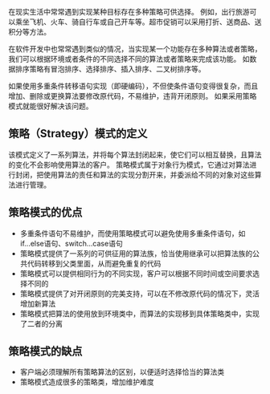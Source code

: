 在现实生活中常常遇到实现某种目标存在多种策略可供选择。
例如，出行旅游可以乘坐飞机、火车、骑自行车或自己开车等。超市促销可以采用打折、送商品、送积分等方法。

在软件开发中也常常遇到类似的情况，当实现某一个功能存在多种算法或者策略，我们可以根据环境或者条件的不同选择不同的算法或者策略来完成该功能。
如数据排序策略有冒泡排序、选择排序、插入排序、二叉树排序等。

如果使用多重条件转移语句实现（即硬编码），不但使条件语句变得很复杂，而且增加、删除或更换算法要修改原代码，不易维护，违背开闭原则。
如果采用策略模式就能很好解决该问题。

## 策略（Strategy）模式的定义
该模式定义了一系列算法，并将每个算法封闭起来，使它们可以相互替换，且算法的变化不会影响使用算法的客户。
策略模式属于对象行为模式，它通过对算法进行封闭，把使用算法的责任和算法的实现分割开来，并委派给不同的对象对这些算法进行管理。

## 策略模式的优点
- 多重条件语句不易维护，而使用策略模式可以避免使用多重条件语句，如if...else语句、switch...case语句
- 策略模式提供了一系列的可供征用的算法族，恰当使用继承可以把算法族的公共代码转移到父类里面，从而避免重复的代码
- 策略模式可以提供相同行为的不同实现，客户可以根据不同时间或空间要求选择不同的
- 策略模式提供了对开闭原则的完美支持，可以在不修改原代码的情况下，灵活增加新算法
- 策略模式把算法的使用放到环境类中，而算法的实现移到具体策略类中，实现了二者的分离

## 策略模式的缺点
- 客户端必须理解所有策略算法的区别，以便适时选择恰当的算法类
- 策略模式造成很多的策略类，增加维护难度
